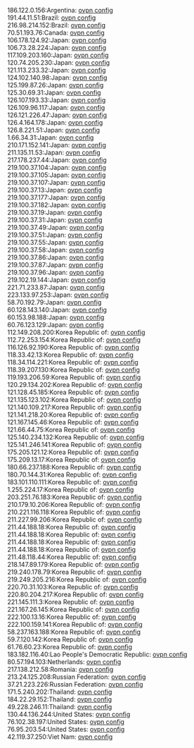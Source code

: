 186.122.0.156:Argentina: [ovpn config](vpn/186_122_0_156.ovpn)  
191.44.11.51:Brazil: [ovpn config](vpn/191_44_11_51.ovpn)  
216.98.214.152:Brazil: [ovpn config](vpn/216_98_214_152.ovpn)  
70.51.193.76:Canada: [ovpn config](vpn/70_51_193_76.ovpn)  
106.178.124.92:Japan: [ovpn config](vpn/106_178_124_92.ovpn)  
106.73.28.224:Japan: [ovpn config](vpn/106_73_28_224.ovpn)  
117.109.203.160:Japan: [ovpn config](vpn/117_109_203_160.ovpn)  
120.74.205.230:Japan: [ovpn config](vpn/120_74_205_230.ovpn)  
121.113.233.32:Japan: [ovpn config](vpn/121_113_233_32.ovpn)  
124.102.140.98:Japan: [ovpn config](vpn/124_102_140_98.ovpn)  
125.199.87.26:Japan: [ovpn config](vpn/125_199_87_26.ovpn)  
125.30.69.31:Japan: [ovpn config](vpn/125_30_69_31.ovpn)  
126.107.193.33:Japan: [ovpn config](vpn/126_107_193_33.ovpn)  
126.109.96.117:Japan: [ovpn config](vpn/126_109_96_117.ovpn)  
126.121.226.47:Japan: [ovpn config](vpn/126_121_226_47.ovpn)  
126.4.164.178:Japan: [ovpn config](vpn/126_4_164_178.ovpn)  
126.8.221.51:Japan: [ovpn config](vpn/126_8_221_51.ovpn)  
1.66.34.31:Japan: [ovpn config](vpn/1_66_34_31.ovpn)  
210.171.152.141:Japan: [ovpn config](vpn/210_171_152_141.ovpn)  
211.135.11.53:Japan: [ovpn config](vpn/211_135_11_53.ovpn)  
217.178.237.44:Japan: [ovpn config](vpn/217_178_237_44.ovpn)  
219.100.37.104:Japan: [ovpn config](vpn/219_100_37_104.ovpn)  
219.100.37.105:Japan: [ovpn config](vpn/219_100_37_105.ovpn)  
219.100.37.107:Japan: [ovpn config](vpn/219_100_37_107.ovpn)  
219.100.37.13:Japan: [ovpn config](vpn/219_100_37_13.ovpn)  
219.100.37.177:Japan: [ovpn config](vpn/219_100_37_177.ovpn)  
219.100.37.182:Japan: [ovpn config](vpn/219_100_37_182.ovpn)  
219.100.37.19:Japan: [ovpn config](vpn/219_100_37_19.ovpn)  
219.100.37.31:Japan: [ovpn config](vpn/219_100_37_31.ovpn)  
219.100.37.49:Japan: [ovpn config](vpn/219_100_37_49.ovpn)  
219.100.37.51:Japan: [ovpn config](vpn/219_100_37_51.ovpn)  
219.100.37.55:Japan: [ovpn config](vpn/219_100_37_55.ovpn)  
219.100.37.58:Japan: [ovpn config](vpn/219_100_37_58.ovpn)  
219.100.37.86:Japan: [ovpn config](vpn/219_100_37_86.ovpn)  
219.100.37.87:Japan: [ovpn config](vpn/219_100_37_87.ovpn)  
219.100.37.96:Japan: [ovpn config](vpn/219_100_37_96.ovpn)  
219.102.19.144:Japan: [ovpn config](vpn/219_102_19_144.ovpn)  
221.71.233.87:Japan: [ovpn config](vpn/221_71_233_87.ovpn)  
223.133.97.253:Japan: [ovpn config](vpn/223_133_97_253.ovpn)  
58.70.192.79:Japan: [ovpn config](vpn/58_70_192_79.ovpn)  
60.128.143.140:Japan: [ovpn config](vpn/60_128_143_140.ovpn)  
60.153.98.188:Japan: [ovpn config](vpn/60_153_98_188.ovpn)  
60.76.123.129:Japan: [ovpn config](vpn/60_76_123_129.ovpn)  
112.149.208.200:Korea Republic of: [ovpn config](vpn/112_149_208_200.ovpn)  
112.72.253.154:Korea Republic of: [ovpn config](vpn/112_72_253_154.ovpn)  
116.126.92.190:Korea Republic of: [ovpn config](vpn/116_126_92_190.ovpn)  
118.33.42.13:Korea Republic of: [ovpn config](vpn/118_33_42_13.ovpn)  
118.34.114.221:Korea Republic of: [ovpn config](vpn/118_34_114_221.ovpn)  
118.39.207.130:Korea Republic of: [ovpn config](vpn/118_39_207_130.ovpn)  
119.193.206.59:Korea Republic of: [ovpn config](vpn/119_193_206_59.ovpn)  
120.29.134.202:Korea Republic of: [ovpn config](vpn/120_29_134_202.ovpn)  
121.128.45.185:Korea Republic of: [ovpn config](vpn/121_128_45_185.ovpn)  
121.135.123.102:Korea Republic of: [ovpn config](vpn/121_135_123_102.ovpn)  
121.140.109.217:Korea Republic of: [ovpn config](vpn/121_140_109_217.ovpn)  
121.141.218.20:Korea Republic of: [ovpn config](vpn/121_141_218_20.ovpn)  
121.167.145.46:Korea Republic of: [ovpn config](vpn/121_167_145_46.ovpn)  
121.66.44.75:Korea Republic of: [ovpn config](vpn/121_66_44_75.ovpn)  
125.140.234.132:Korea Republic of: [ovpn config](vpn/125_140_234_132.ovpn)  
125.141.246.141:Korea Republic of: [ovpn config](vpn/125_141_246_141.ovpn)  
175.205.121.12:Korea Republic of: [ovpn config](vpn/175_205_121_12.ovpn)  
175.209.13.17:Korea Republic of: [ovpn config](vpn/175_209_13_17.ovpn)  
180.66.237.188:Korea Republic of: [ovpn config](vpn/180_66_237_188.ovpn)  
180.70.144.31:Korea Republic of: [ovpn config](vpn/180_70_144_31.ovpn)  
183.101.110.111:Korea Republic of: [ovpn config](vpn/183_101_110_111.ovpn)  
1.255.224.17:Korea Republic of: [ovpn config](vpn/1_255_224_17.ovpn)  
203.251.76.183:Korea Republic of: [ovpn config](vpn/203_251_76_183.ovpn)  
210.179.10.206:Korea Republic of: [ovpn config](vpn/210_179_10_206.ovpn)  
210.221.116.118:Korea Republic of: [ovpn config](vpn/210_221_116_118.ovpn)  
211.227.99.206:Korea Republic of: [ovpn config](vpn/211_227_99_206.ovpn)  
211.44.188.18:Korea Republic of: [ovpn config](vpn/211_44_188_18.ovpn)  
211.44.188.18:Korea Republic of: [ovpn config](vpn/211_44_188_18.ovpn)  
211.44.188.18:Korea Republic of: [ovpn config](vpn/211_44_188_18.ovpn)  
211.44.188.18:Korea Republic of: [ovpn config](vpn/211_44_188_18.ovpn)  
211.48.118.44:Korea Republic of: [ovpn config](vpn/211_48_118_44.ovpn)  
218.147.89.179:Korea Republic of: [ovpn config](vpn/218_147_89_179.ovpn)  
219.240.178.79:Korea Republic of: [ovpn config](vpn/219_240_178_79.ovpn)  
219.249.205.216:Korea Republic of: [ovpn config](vpn/219_249_205_216.ovpn)  
220.70.31.103:Korea Republic of: [ovpn config](vpn/220_70_31_103.ovpn)  
220.80.204.217:Korea Republic of: [ovpn config](vpn/220_80_204_217.ovpn)  
221.145.111.3:Korea Republic of: [ovpn config](vpn/221_145_111_3.ovpn)  
221.167.26.145:Korea Republic of: [ovpn config](vpn/221_167_26_145.ovpn)  
222.100.13.16:Korea Republic of: [ovpn config](vpn/222_100_13_16.ovpn)  
222.100.159.141:Korea Republic of: [ovpn config](vpn/222_100_159_141.ovpn)  
58.237.163.188:Korea Republic of: [ovpn config](vpn/58_237_163_188.ovpn)  
59.7.120.142:Korea Republic of: [ovpn config](vpn/59_7_120_142.ovpn)  
61.76.60.23:Korea Republic of: [ovpn config](vpn/61_76_60_23.ovpn)  
183.182.116.40:Lao People's Democratic Republic: [ovpn config](vpn/183_182_116_40.ovpn)  
80.57.194.103:Netherlands: [ovpn config](vpn/80_57_194_103.ovpn)  
217.138.212.58:Romania: [ovpn config](vpn/217_138_212_58.ovpn)  
213.24.125.208:Russian Federation: [ovpn config](vpn/213_24_125_208.ovpn)  
37.21.223.226:Russian Federation: [ovpn config](vpn/37_21_223_226.ovpn)  
171.5.240.202:Thailand: [ovpn config](vpn/171_5_240_202.ovpn)  
184.22.29.152:Thailand: [ovpn config](vpn/184_22_29_152.ovpn)  
49.228.246.11:Thailand: [ovpn config](vpn/49_228_246_11.ovpn)  
130.44.136.244:United States: [ovpn config](vpn/130_44_136_244.ovpn)  
76.102.38.197:United States: [ovpn config](vpn/76_102_38_197.ovpn)  
76.95.203.54:United States: [ovpn config](vpn/76_95_203_54.ovpn)  
42.119.37.250:Viet Nam: [ovpn config](vpn/42_119_37_250.ovpn)  
